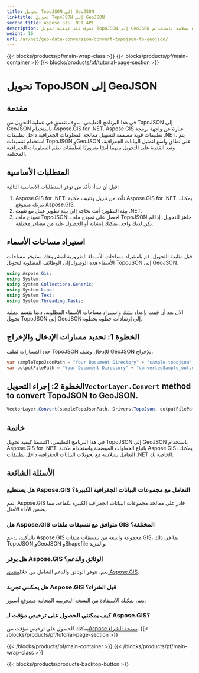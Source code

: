 ```yaml
---
title: تحويل TopoJSON إلى GeoJSON
linktitle: تحويل TopoJSON إلى GeoJSON
second_title: Aspose.GIS .NET API
description: تعرف على كيفية تحويل TopoJSON إلى GeoJSON بسلاسة باستخدام Aspose.GIS for .NET. اتبع برنامجنا التعليمي خطوة بخطوة للتعامل بكفاءة مع البيانات الجغرافية.
weight: 16
url: /ar/net/geo-data-conversion/convert-topojson-to-geojson/
---
```


{{< blocks/products/pf/main-wrap-class >}}
{{< blocks/products/pf/main-container >}}
{{< blocks/products/pf/tutorial-page-section >}}

# تحويل TopoJSON إلى GeoJSON

## مقدمة
في هذا البرنامج التعليمي، سوف نتعمق في عملية التحويل من TopoJSON إلى GeoJSON باستخدام Aspose.GIS for .NET. Aspose.GIS عبارة عن واجهة برمجة تطبيقات قوية مصممة لتسهيل معالجة المعلومات الجغرافية داخل تطبيقات .NET. يتم استخدام تنسيقات TopoJSON وGeoJSON على نطاق واسع لتمثيل البيانات الجغرافية، وتعد القدرة على التحويل بينهما أمرًا ضروريًا لتطبيقات نظم المعلومات الجغرافية المختلفة.
## المتطلبات الأساسية
قبل أن نبدأ، تأكد من توفر المتطلبات الأساسية التالية:
1.  Aspose.GIS for .NET: تأكد من تنزيل وتثبيت مكتبة Aspose.GIS for .NET. يمكنك تنزيله من[موقع Aspose.GIS](https://releases.aspose.com/gis/net/).
2. بيئة التطوير: أنت بحاجة إلى بيئة تطوير عمل مع تثبيت .NET.
3. نموذج ملف TopoJSON: احصل على نموذج ملف TopoJSON جاهز للتحويل. إذا لم يكن لديك واحد، يمكنك إنشائه أو الحصول عليه من مصادر مختلفة.

## استيراد مساحات الأسماء
قبل متابعة التحويل، قم باستيراد مساحات الأسماء الضرورية لمشروعك. ستوفر مساحات الأسماء هذه الوصول إلى الوظائف المطلوبة لتحويل TopoJSON إلى GeoJSON.

   ```csharp
using Aspose.Gis;
using System;
using System.Collections.Generic;
using System.Linq;
using System.Text;
using System.Threading.Tasks;
```

الآن بعد أن قمت بإعداد بيئتك واستيراد مساحات الأسماء المطلوبة، دعنا نقسم عملية تحويل TopoJSON إلى GeoJSON إلى إرشادات خطوة بخطوة.
## الخطوة 1: تحديد مسارات الإدخال والإخراج

حدد المسارات لملف TopoJSON للإدخال وملف GeoJSON للإخراج.
```csharp
var sampleTopoJsonPath = "Your Document Directory" + "sample.topojson";
var outputFilePath = "Your Document Directory" + "convertedSample_out.geojson";
```
##  الخطوة 2: إجراء التحويل`VectorLayer.Convert` method to convert TopoJSON to GeoJSON.
```csharp
VectorLayer.Convert(sampleTopoJsonPath, Drivers.TopoJson, outputFilePath, Drivers.GeoJson);
```

## خاتمة
في هذا البرنامج التعليمي، اكتشفنا كيفية تحويل TopoJSON إلى GeoJSON باستخدام Aspose.GIS for .NET. باتباع الخطوات الموضحة واستخدام مكتبة Aspose.GIS، يمكنك التعامل بسلاسة مع تحويلات البيانات الجغرافية داخل تطبيقات .NET الخاصة بك.
## الأسئلة الشائعة
### هل يستطيع Aspose.GIS التعامل مع مجموعات البيانات الجغرافية الكبيرة؟
نعم، Aspose.GIS قادر على معالجة مجموعات البيانات الجغرافية الكبيرة بكفاءة، مما يضمن الأداء الأمثل.
### هل Aspose.GIS متوافق مع تنسيقات ملفات GIS المختلفة؟
بالتأكيد، يدعم Aspose.GIS مجموعة واسعة من تنسيقات ملفات GIS، بما في ذلك TopoJSON وGeoJSON وShapefile والمزيد.
### هل يوفر Aspose.GIS الوثائق والدعم؟
 نعم، تتوفر الوثائق والدعم الشامل من خلال[منتدى Aspose.GIS](https://forum.aspose.com/c/gis/33).
### هل يمكنني تجربة Aspose.GIS قبل الشراء؟
 نعم، يمكنك الاستفادة من النسخة التجريبية المجانية من[موقع أسبوز](https://releases.aspose.com/).
### كيف يمكنني الحصول على ترخيص مؤقت لـ Aspose.GIS؟
 يمكنك الحصول على ترخيص مؤقت من[Aspose صفحة الشراء](https://purchase.aspose.com/temporary-license/).
{{< /blocks/products/pf/tutorial-page-section >}}

{{< /blocks/products/pf/main-container >}}
{{< /blocks/products/pf/main-wrap-class >}}

{{< blocks/products/products-backtop-button >}}
